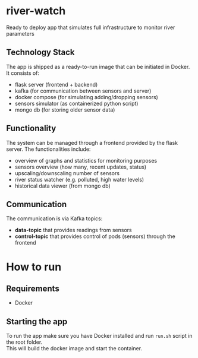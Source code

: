 # river-watch
Ready to deploy app that simulates full infrastructure to monitor river parameters 

## Technology Stack  
The app is shipped as a ready-to-run image that can be initiated in Docker. It consists of:  
- flask server (frontend + backend)
- kafka (for communication between sensors and server)
- docker compose (for simulating adding/dropping sensors)
- sensors simulator (as containerized python script)
- mongo db (for storing older sensor data)

## Functionality  
The system can be managed through a frontend provided by the flask server. The functionalities include:  
- overview of graphs and statistics for monitoring purposes
- sensors overview (how many, recent updates, status)
- upscaling/downscaling number of sensors
- river status watcher (e.g. polluted, high water levels)
- historical data viewer (from mongo db)

## Communication  
The communication is via Kafka topics:
- **data-topic** that provides readings from sensors
- **control-topic** that provides control of pods (sensors) through the frontend

# How to run

## Requirements

- Docker

## Starting the app
To run the app make sure you have Docker installed and run `run.sh` script in the root folder.  
This will build the docker image and start the container.